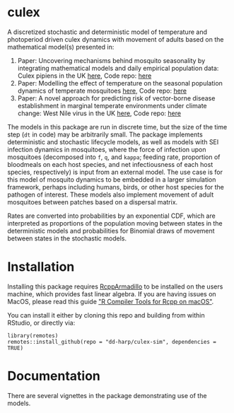 # culex

A discretized stochastic and deterministic model of temperature and photoperiod driven culex dynamics with movement of adults based on the mathematical model(s) presented in:

1.  Paper: Uncovering mechanisms behind mosquito seasonality by integrating mathematical models and daily empirical population data: Culex pipiens in the UK [here](https://parasitesandvectors.biomedcentral.com/articles/10.1186/s13071-019-3321-2), Code repo: [here](https://github.com/davewi13/Mosquito-seasonality-paper)
2.  Paper: Modelling the effect of temperature on the seasonal population dynamics of temperate mosquitoes [here](https://www.sciencedirect.com/science/article/pii/S0022519316300285), Code repo: [here](https://github.com/davewi13/Temperate-Mosquito-DDE)
3.  Paper: A novel approach for predicting risk of vector-borne disease establishment in marginal temperate environments under climate change: West Nile virus in the UK [here](https://doi.org/10.1098/rsif.2021.0049), Code repo: [here](https://github.com/davewi13/WNV_model)

The models in this package are run in discrete time, but the size of the time step (`dt` in code) may be arbitrarily small. The package implements deterministic and stochastic lifecycle models, as well as models with SEI infection dynamics in mosquitoes, where the force of infection upon mosquitoes (decomposed into `f`, `q`, and `kappa`; feeding rate, proportion of bloodmeals on each host species, and net infectiousness of each host species, respectively) is input from an external model. The use case is for this model of mosquito dynamics to be embedded in a larger simulation framework, perhaps including humans, birds, or other host species for the pathogen of interest. These models also implement movement of adult mosquitoes between patches based on a dispersal matrix.

Rates are converted into probabilities by an exponential CDF, which are interpreted as proportions of the population moving between states in the deterministic models and probabilities for Binomial draws of movement between states in the stochastic models.

# Installation

Installing this package requires [RcppArmadillo](https://dirk.eddelbuettel.com/code/rcpp.armadillo.html) to be installed on the users machine, which provides fast linear algebra. If you are having issues on MacOS, please read this guide ["R Compiler Tools for Rcpp on macOS"](https://thecoatlessprofessor.com/programming/cpp/r-compiler-tools-for-rcpp-on-macos/).

You can install it either by cloning this repo and building from within RStudio, or directly via:

```
library(remotes)
remotes::install_github(repo = "dd-harp/culex-sim", dependencies = TRUE)
```

# Documentation

There are several vignettes in the package demonstrating use of the models.
